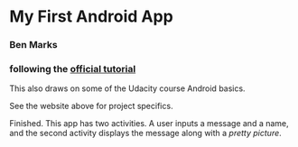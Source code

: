 # My First Android App

### Ben Marks

### following the [official tutorial](https://developer.android.com/training/basics/firstapp)

This also draws on some of the Udacity course Android basics.

See the website above for project specifics.

Finished. This app has two activities. A user inputs a message and a name, and the second activity displays the message along with a _pretty picture_.
